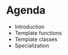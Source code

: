 <!-- .slide: data-background="#111111" -->

# Agenda

* <!-- .element: class="fragment fade-in" --> Introduction
* <!-- .element: class="fragment fade-in" --> Template functions
* <!-- .element: class="fragment fade-in" --> Template classes
* <!-- .element: class="fragment fade-in" --> Specialization
